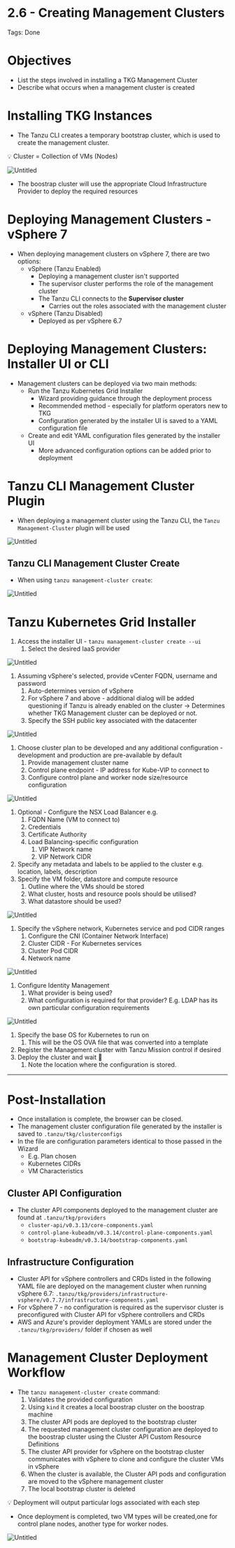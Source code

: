 # 2.6 - Creating Management Clusters

Tags: Done

# Objectives

- List the steps involved in installing a TKG Management Cluster
- Describe what occurs when a management cluster is created

# Installing TKG Instances

- The Tanzu CLI creates a temporary bootstrap cluster, which is used to create the management cluster.

<aside>
💡 Cluster = Collection of VMs (Nodes)

</aside>

![Untitled](2%206%20-%20Creating%20Management%20Clusters%208c073206e0314500937887bc703b61dd/Untitled.png)

- The boostrap cluster will use the appropriate Cloud Infrastructure Provider to deploy the required resources

# Deploying Management Clusters - vSphere 7

- When deploying management clusters on vSphere 7, there are two options:
  - vSphere (Tanzu Enabled)
    - Deploying a management cluster isn't supported
    - The supervisor cluster performs the role of the management cluster
    - The Tanzu CLI connects to the **Supervisor cluster**
      - Carries out the roles associated with the management cluster
  - vSphere (Tanzu Disabled)
    - Deployed as per vSphere 6.7

# Deploying Management Clusters: Installer UI or CLI

- Management clusters can be deployed via two main methods:
  - Run the Tanzu Kubernetes Grid Installer
    - Wizard providing guidance through the deployment process
    - Recommended method - especially for platform operators new to TKG
    - Configuration generated by the installer UI is saved to a YAML configuration file
  - Create and edit YAML configuration files generated by the installer UI
    - More advanced configuration options can be added prior to deployment

# Tanzu CLI Management Cluster Plugin

- When deploying a management cluster using the Tanzu CLI, the `Tanzu Management-Cluster` plugin will be used

![Untitled](2%206%20-%20Creating%20Management%20Clusters%208c073206e0314500937887bc703b61dd/Untitled%201.png)

## Tanzu CLI Management Cluster Create

- When using `tanzu management-cluster create`:

![Untitled](2%206%20-%20Creating%20Management%20Clusters%208c073206e0314500937887bc703b61dd/Untitled%202.png)

# Tanzu Kubernetes Grid Installer

1. Access the installer UI - `tanzu management-cluster create --ui`
    1. Select the desired IaaS provider

![Untitled](2%206%20-%20Creating%20Management%20Clusters%208c073206e0314500937887bc703b61dd/Untitled%203.png)

1. Assuming vSphere's selected, provide vCenter FQDN, username and password
    1. Auto-determines version of vSphere
    2. For vSphere 7 and above - additional dialog will be added questioning if Tanzu is already enabled on the cluster → Determines whether TKG Management cluster can be deployed or not.
    3. Specify the SSH public key associated with the datacenter

![Untitled](2%206%20-%20Creating%20Management%20Clusters%208c073206e0314500937887bc703b61dd/Untitled%204.png)

1. Choose cluster plan to be developed and any additional configuration - development and production are pre-available by default
    1. Provide management cluster name
    2. Control plane endpoint - IP address for Kube-VIP to connect to
    3. Configure control plane and worker node size/resource configuration

![Untitled](2%206%20-%20Creating%20Management%20Clusters%208c073206e0314500937887bc703b61dd/Untitled%205.png)

1. Optional - Configure the NSX Load Balancer e.g.
    1. FQDN Name (VM to connect to)
    2. Credentials
    3. Certificate Authority
    4. Load Balancing-specific configuration
        1. VIP Network name
        2. VIP Network CIDR
2. Specify any metadata and labels to be applied to the cluster e.g. location, labels, description
3. Specify the VM folder, datastore and compute resource
    1. Outline where the VMs should be stored
    2. What cluster, hosts and resource pools should be utilised?
    3. What datastore should be used?

![Untitled](2%206%20-%20Creating%20Management%20Clusters%208c073206e0314500937887bc703b61dd/Untitled%206.png)

1. Specify the vSphere network, Kubernetes service and pod CIDR ranges
    1. Configure the CNI (Container Network Interface)
    2. Cluster CIDR - For Kubernetes services
    3. Cluster Pod CIDR
    4. Network name

![Untitled](2%206%20-%20Creating%20Management%20Clusters%208c073206e0314500937887bc703b61dd/Untitled%207.png)

1. Configure Identity Management
    1. What provider is being used?
    2. What configuration is required for that provider? E.g. LDAP has its own particular configuration requirements

![Untitled](2%206%20-%20Creating%20Management%20Clusters%208c073206e0314500937887bc703b61dd/Untitled%208.png)

1. Specify the base OS for Kubernetes to run on
    1. This will be the OS OVA file that was converted into a template
2. Register the Management cluster with Tanzu Mission control if desired
3. Deploy the cluster and wait 🙂
    1. Note the location where the configuration is stored.

---

# Post-Installation

- Once installation is complete, the browser can be closed.
- The management cluster configuration file generated by the installer is saved to `.tanzu/tkg/clusterconfigs`
- In the file are configuration parameters identical to those passed in the Wizard
  - E.g. Plan chosen
  - Kubernetes CIDRs
  - VM Characteristics

## Cluster API Configuration

- The cluster API components deployed to the management cluster are found at `.tanzu/tkg/providers`
  - `cluster-api/v0.3.13/core-components.yaml`
  - `control-plane-kubeadm/v0.3.14/control-plane-components.yaml`
  - `bootstrap-kubeadm/v0.3.14/bootstrap-components.yaml`

## Infrastructure Configuration

- Cluster API for vSphere controllers and CRDs listed in the following YAML file are deployed on the management cluster when running vSphere 6.7:
`.tanzu/tkg/providers/infrastructure-vsphere/v0.7.7/infrastructure-components.yaml`
- For vSphere 7 - no configuration is required as the supervisor cluster is preconfigured with Cluster API for vSphere controllers and CRDs
- AWS and Azure's provider deployment YAMLs are stored under the `.tanzu/tkg/providers/` folder if chosen as well

# Management Cluster Deployment Workflow

- The `tanzu management-cluster create` command:
    1. Validates the provided configuration
    2. Using `kind` it creates a local boostrap cluster on the boostrap machine
    3. The cluster API pods are deployed to the bootstrap cluster
    4. The requested management cluster configuration are deployed to the boostrap cluster using the Cluster API Custom Resource Definitions
    5. The cluster API provider for vSphere on the bootstrap cluster communicates with vSphere to clone and configure the cluster VMs in vSphere
    6. When the cluster is available, the Cluster API pods and configuration are moved to the vSphere management cluster
    7. The local bootstrap cluster is deleted

<aside>
💡 Deployment will output particular logs associated with each step

</aside>

- Once deployment is completed, two VM types will be created,one for control plane nodes, another type for worker nodes.

![Untitled](2%206%20-%20Creating%20Management%20Clusters%208c073206e0314500937887bc703b61dd/Untitled%209.png)
